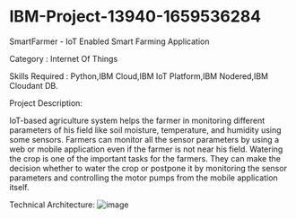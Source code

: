 # IBM-Project-13940-1659536284
SmartFarmer - IoT Enabled Smart Farming Application

Category : Internet Of Things

Skills Required : Python,IBM Cloud,IBM IoT Platform,IBM Nodered,IBM Cloudant DB.

Project Description:

IoT-based agriculture system helps the farmer in monitoring different parameters of his field like soil moisture, temperature, and humidity using some sensors.
Farmers can monitor all the sensor parameters by using a web or mobile application even if the farmer is not near his field. Watering the crop is one of the important tasks for the farmers. They can make the decision whether to water the crop or postpone it by monitoring the sensor parameters and controlling the motor pumps from the mobile application itself.

Technical Architecture:
![image](https://user-images.githubusercontent.com/114061973/200007676-68a0b537-7f05-4b69-b7c1-409211812249.png)
